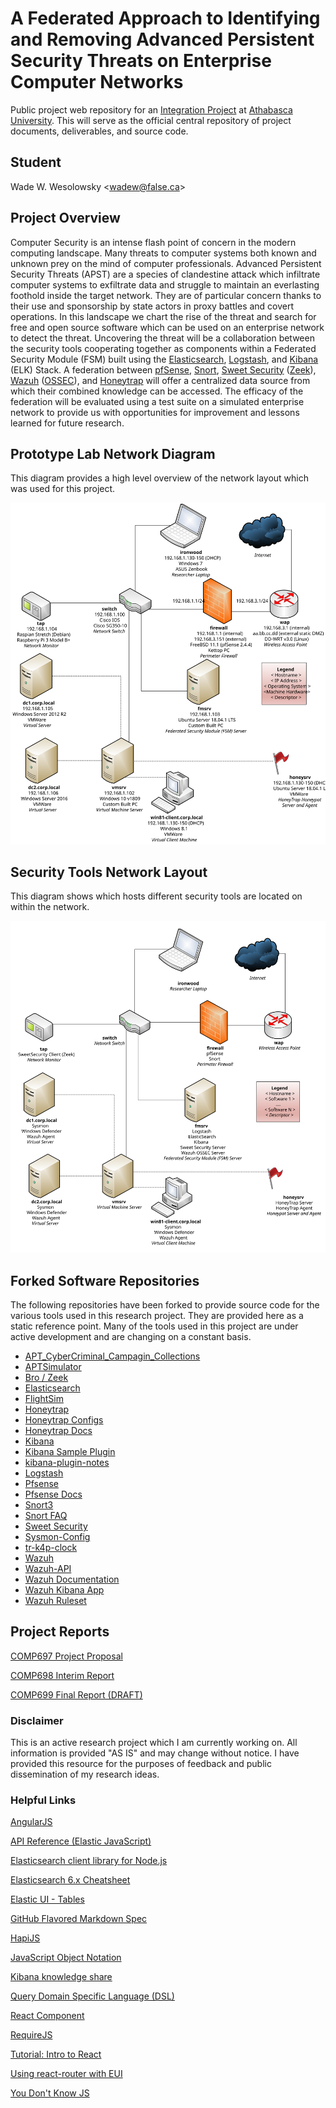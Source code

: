 # A Federated Approach to Identifying and Removing Advanced Persistent Security Threats on Enterprise Computer Networks

Public project web repository for an [Integration Project](https://www.athabascau.ca/syllabi/comp/comp697_698_699syllabus.php) at [Athabasca University](https://www.athabascau.ca/).  This will serve as the official central repository of project documents, deliverables, and source code.

## Student

Wade W. Wesolowsky &lt;wadew@false.ca&gt;

## Project Overview

Computer Security is an intense flash point of concern in the modern computing landscape. Many threats to computer systems both known and unknown prey on the mind of computer professionals.  Advanced Persistent Security Threats (APST) are a species of clandestine attack which infiltrate computer systems to exfiltrate data and struggle to maintain an everlasting foothold inside the target network. They are of particular concern thanks to their use and sponsorship by state actors in proxy battles and covert operations. In this landscape we chart the rise of the threat and search for free and open source software which can be used on an enterprise network to detect the threat. Uncovering the threat will be a collaboration between the security tools cooperating together as components within a Federated Security Module (FSM) built using the [Elasticsearch](https://www.elastic.co/products/elasticsearch), [Logstash](https://www.elastic.co/products/logstash), and [Kibana](https://www.elastic.co/products/kibana) (ELK) Stack. A federation between [pfSense](https://www.pfsense.org/), [Snort](https://www.snort.org/), [Sweet Security](https://github.com/TravisFSmith/SweetSecurity) ([Zeek](https://www.bro.org/zeek.html)), [Wazuh](https://wazuh.com/) ([OSSEC](https://www.ossec.net/)), and [Honeytrap](https://github.com/honeytrap/) will offer a centralized data source from which their combined knowledge can be accessed. The efficacy of the federation will be evaluated using a test suite on a simulated enterprise network to provide us with opportunities for improvement and lessons learned for future research.

## Prototype Lab Network Diagram

This diagram provides a high level overview of the network layout which was used for this project.

![Prototype Lab Network Diagram](./diagrams/Actual_Network_Setup_V4.svg "Prototype Lab Network Diagram")

## Security Tools Network Layout

This diagram shows which hosts different security tools are located on within the network.

![Security Tool Location Diagram](./diagrams/Security%20Software%20Setup.svg "Security Tool Location Diagram")

## Forked Software Repositories

The following repositories have been forked to provide source code for the various tools used in this research project.  They are provided here as a static reference point.  Many of the tools used in this project are under active development and are changing on a constant basis.

- [APT_CyberCriminal_Campagin_Collections](https://github.com/rndrev/APT_CyberCriminal_Campagin_Collections)
- [APTSimulator](https://github.com/rndrev/APTSimulator)
- [Bro / Zeek](https://github.com/rndrev/bro)
- [Elasticsearch](https://github.com/rndrev/elasticsearch)
- [FlightSim](https://github.com/rndrev/flightsim)
- [Honeytrap](https://github.com/rndrev/honeytrap)
- [Honeytrap Configs](https://github.com/rndrev/honeytrap-configs)
- [Honeytrap Docs](https://github.com/rndrev/honeytrap-docs)
- [Kibana](https://github.com/rndrev/kibana)
- [Kibana Sample Plugin](https://github.com/rndrev/kibana_sample_plugin)
- [kibana-plugin-notes](https://github.com/rndrev/kibana-plugin-notes)
- [Logstash](https://github.com/rndrev/logstash)
- [Pfsense](https://github.com/rndrev/pfsense)
- [Pfsense Docs](https://github.com/rndrev/docs)
- [Snort3](https://github.com/rndrev/snort3)
- [Snort FAQ](https://github.com/rndrev/snort-faq)
- [Sweet Security](https://github.com/rndrev/SweetSecurity)
- [Sysmon-Config](https://github.com/rndrev/sysmon-config)
- [tr-k4p-clock](https://github.com/rndrev/tr-k4p-clock)
- [Wazuh](https://github.com/rndrev/wazuh)
- [Wazuh-API](https://github.com/rndrev/wazuh-api)
- [Wazuh Documentation](https://github.com/rndrev/wazuh-documentation)
- [Wazuh Kibana App](https://github.com/rndrev/wazuh-kibana-app)
- [Wazuh Ruleset](https://github.com/rndrev/wazuh-ruleset)

## Project Reports

[COMP697 Project Proposal](./reports/Project%20Proposal.pdf)

[COMP698 Interim Report](./reports/Interim%20Report.pdf)

[COMP699 Final Report (DRAFT) ]()

### Disclaimer

This is an active research project which I am currently working on.  All information is provided "AS IS" and may change without notice.  I have provided this resource for the purposes of feedback and public dissemination of my research ideas.

### Helpful Links

[AngularJS](https://angularjs.org/)

[API Reference (Elastic JavaScript)](https://www.elastic.co/guide/en/elasticsearch/client/javascript-api/current/api-reference.html)

[Elasticsearch client library for Node.js](https://github.com/elastic/elasticsearch-js)

[Elasticsearch 6.x Cheatsheet](http://elasticsearch-cheatsheet.jolicode.com/#es6)

[Elastic UI - Tables](https://elastic.github.io/eui/#/display/tables)

[GitHub Flavored Markdown Spec](https://github.github.com/gfm/)

[HapiJS](https://hapijs.com/api/17.1.0)

[JavaScript Object Notation](https://www.json.org/)

[Kibana knowledge share](https://github.com/nreese/kibana-plugin-notes)

[Query Domain Specific Language (DSL)](https://www.elastic.co/guide/en/elasticsearch/reference/6.7/query-dsl.html)

[React Component](https://reactjs.org/docs/react-component.html)

[RequireJS](https://requirejs.org/docs/start.html)

[Tutorial: Intro to React](https://reactjs.org/tutorial/tutorial.html)

[Using react-router with EUI](https://github.com/elastic/eui/blob/master/wiki/react-router.md#using-react-router-with-eui)

[You Don't Know JS](https://github.com/getify/You-Dont-Know-JS/blob/master/up%20%26%20going/ch1.md)
